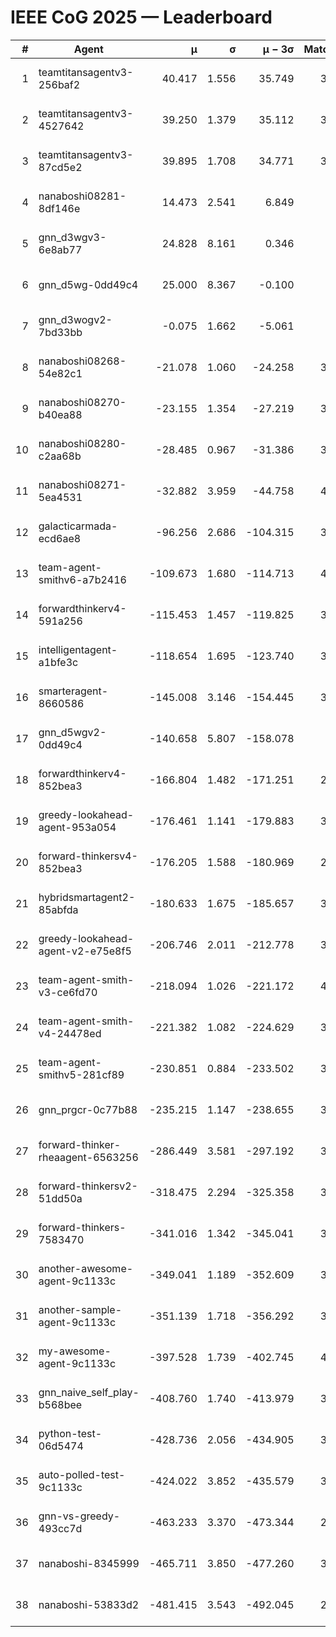 # IEEE CoG 2025 — Leaderboard

| # | Agent | μ | σ | μ − 3σ | Matches | Updated |
|---:|---|---:|---:|---:|---:|---|
| 1 | teamtitansagentv3-256baf2 | 40.417 | 1.556 | 35.749 | 3780 | 2025-08-29 14:04 |
| 2 | teamtitansagentv3-4527642 | 39.250 | 1.379 | 35.112 | 3880 | 2025-08-29 14:04 |
| 3 | teamtitansagentv3-87cd5e2 | 39.895 | 1.708 | 34.771 | 3560 | 2025-08-29 14:04 |
| 4 | nanaboshi08281-8df146e | 14.473 | 2.541 | 6.849 | 126 | 2025-08-29 14:04 |
| 5 | gnn_d3wgv3-6e8ab77 | 24.828 | 8.161 | 0.346 | 118 | 2025-08-29 14:04 |
| 6 | gnn_d5wg-0dd49c4 | 25.000 | 8.367 | -0.100 | 80 | 2025-08-29 14:04 |
| 7 | gnn_d3wogv2-7bd33bb | -0.075 | 1.662 | -5.061 | 164 | 2025-08-29 14:04 |
| 8 | nanaboshi08268-54e82c1 | -21.078 | 1.060 | -24.258 | 3700 | 2025-08-29 14:04 |
| 9 | nanaboshi08270-b40ea88 | -23.155 | 1.354 | -27.219 | 3920 | 2025-08-29 14:04 |
| 10 | nanaboshi08280-c2aa68b | -28.485 | 0.967 | -31.386 | 3340 | 2025-08-29 14:04 |
| 11 | nanaboshi08271-5ea4531 | -32.882 | 3.959 | -44.758 | 4180 | 2025-08-29 14:04 |
| 12 | galacticarmada-ecd6ae8 | -96.256 | 2.686 | -104.315 | 3820 | 2025-08-29 14:04 |
| 13 | team-agent-smithv6-a7b2416 | -109.673 | 1.680 | -114.713 | 4020 | 2025-08-29 14:04 |
| 14 | forwardthinkerv4-591a256 | -115.453 | 1.457 | -119.825 | 3250 | 2025-08-29 14:04 |
| 15 | intelligentagent-a1bfe3c | -118.654 | 1.695 | -123.740 | 3476 | 2025-08-29 14:04 |
| 16 | smarteragent-8660586 | -145.008 | 3.146 | -154.445 | 3056 | 2025-08-29 14:04 |
| 17 | gnn_d5wgv2-0dd49c4 | -140.658 | 5.807 | -158.078 | 120 | 2025-08-29 14:04 |
| 18 | forwardthinkerv4-852bea3 | -166.804 | 1.482 | -171.251 | 2759 | 2025-08-29 14:04 |
| 19 | greedy-lookahead-agent-953a054 | -176.461 | 1.141 | -179.883 | 3474 | 2025-08-29 14:04 |
| 20 | forward-thinkersv4-852bea3 | -176.205 | 1.588 | -180.969 | 2944 | 2025-08-29 14:04 |
| 21 | hybridsmartagent2-85abfda | -180.633 | 1.675 | -185.657 | 3405 | 2025-08-29 14:04 |
| 22 | greedy-lookahead-agent-v2-e75e8f5 | -206.746 | 2.011 | -212.778 | 3626 | 2025-08-29 14:04 |
| 23 | team-agent-smith-v3-ce6fd70 | -218.094 | 1.026 | -221.172 | 4178 | 2025-08-29 14:04 |
| 24 | team-agent-smith-v4-24478ed | -221.382 | 1.082 | -224.629 | 3398 | 2025-08-29 14:04 |
| 25 | team-agent-smithv5-281cf89 | -230.851 | 0.884 | -233.502 | 3940 | 2025-08-29 14:04 |
| 26 | gnn_prgcr-0c77b88 | -235.215 | 1.147 | -238.655 | 3550 | 2025-08-29 14:04 |
| 27 | forward-thinker-rheaagent-6563256 | -286.449 | 3.581 | -297.192 | 3282 | 2025-08-29 14:04 |
| 28 | forward-thinkersv2-51dd50a | -318.475 | 2.294 | -325.358 | 3562 | 2025-08-29 14:04 |
| 29 | forward-thinkers-7583470 | -341.016 | 1.342 | -345.041 | 3680 | 2025-08-29 14:04 |
| 30 | another-awesome-agent-9c1133c | -349.041 | 1.189 | -352.609 | 3380 | 2025-08-29 14:04 |
| 31 | another-sample-agent-9c1133c | -351.139 | 1.718 | -356.292 | 3940 | 2025-08-29 14:04 |
| 32 | my-awesome-agent-9c1133c | -397.528 | 1.739 | -402.745 | 4080 | 2025-08-29 14:04 |
| 33 | gnn_naive_self_play-b568bee | -408.760 | 1.740 | -413.979 | 3120 | 2025-08-29 14:04 |
| 34 | python-test-06d5474 | -428.736 | 2.056 | -434.905 | 3270 | 2025-08-29 14:04 |
| 35 | auto-polled-test-9c1133c | -424.022 | 3.852 | -435.579 | 3920 | 2025-08-29 14:04 |
| 36 | gnn-vs-greedy-493cc7d | -463.233 | 3.370 | -473.344 | 2860 | 2025-08-29 14:04 |
| 37 | nanaboshi-8345999 | -465.711 | 3.850 | -477.260 | 3080 | 2025-08-29 14:04 |
| 38 | nanaboshi-53833d2 | -481.415 | 3.543 | -492.045 | 2820 | 2025-08-29 14:04 |
